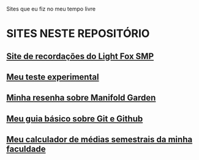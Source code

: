 Sites que eu fiz no meu tempo livre

# SITES NESTE REPOSITÓRIO
## <a href="https://henryttwoshoes.github.io/Sites/Recordações%20do%20LF/index.html" target="_blank">Site de recordações do Light Fox SMP</a> <br>
## <a href="https://henryttwoshoes.github.io/Sites/Teste/index.html" target="_blank">Meu teste experimental</a>
## <a href="https://henryttwoshoes.github.io/Sites/Resenha Manifold Garden/index.html" target="_blank">Minha resenha sobre Manifold Garden</a>

## [Meu guia básico sobre Git e Github](https://henryttwoshoes.github.io/Sites/Tutorial%20Github/index.html)
## <a href="https://henryttwoshoes.github.io/Sites/Calculador de medias da FMU" target="_blank">Meu calculador de médias semestrais da minha faculdade</a>
